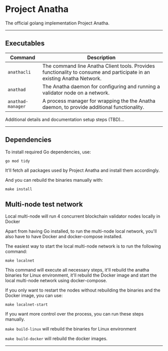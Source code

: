 # Project Anatha

The official golang implementation Project Anatha.

---

## Executables

|   Command   | Description                             |
|--------------------|-----------------------------------------|
| `anathacli`        | The command line Anatha Client tools.  Provides functionality to consume and participate in an existing Anatha Network. |
| `anathad`          | The Anatha daemon for configuring and running a validator node on a network. |
| `anathad-manager`  | A process manager for wrapping the the Anatha daemon, to provide additional functionality. |

Additional details and documentation setup steps (TBD)...

---


## Dependencies
To install required Go dependencies, use:
```
go mod tidy
```

It'll fetch all packages used by Project Anatha and install them accordingly.

And you can rebuild the binaries manually with:
```
make install
```

## Multi-node test network
Local multi-node will run 4 concurrent blockchain validator nodes locally in Docker

Apart from having Go installed, to run the multi-node local network, you'll also have to have Docker and docker-compose installed.

The easiest way to start the local multi-node network is to run the following command:
```
make localnet
```

This command will execute all necessary steps, it'll rebuild the anatha binaries for Linux environment, it'll rebuild the Docker image and start the local multi-node network using docker-compose.

If you only want to restart the nodes without rebuilding the binaries and the Docker image, you can use:
```
make localnet-start
```

If you want more control over the process, you can run these steps manually.

`make build-linux` will rebuild the binaries for Linux environment

`make build-docker` will rebuild the docker images.

---
